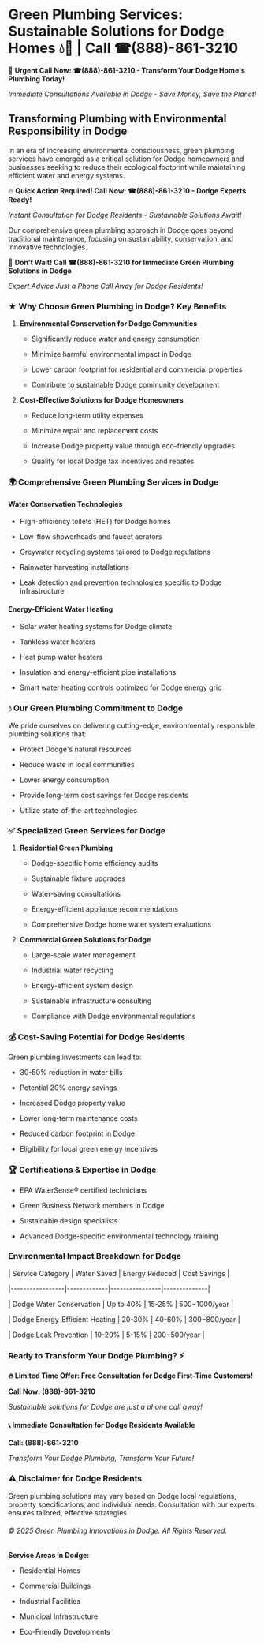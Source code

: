 # Green Plumbing Services: Sustainable Solutions for Dodge Homes 💧🌿 | Call ☎(888)-861-3210

🚨 **Urgent Call Now: ☎(888)-861-3210 - Transform Your Dodge Home's Plumbing Today!**
*Immediate Consultations Available in Dodge - Save Money, Save the Planet!*

## Transforming Plumbing with Environmental Responsibility in Dodge

In an era of increasing environmental consciousness, green plumbing services have emerged as a critical solution for Dodge homeowners and businesses seeking to reduce their ecological footprint while maintaining efficient water and energy systems. 

🔥 **Quick Action Required! Call Now: ☎(888)-861-3210 - Dodge Experts Ready!**
*Instant Consultation for Dodge Residents - Sustainable Solutions Await!*

Our comprehensive green plumbing approach in Dodge goes beyond traditional maintenance, focusing on sustainability, conservation, and innovative technologies.

🚨 **Don't Wait! Call ☎(888)-861-3210 for Immediate Green Plumbing Solutions in Dodge**
*Expert Advice Just a Phone Call Away for Dodge Residents!*

### ★ Why Choose Green Plumbing in Dodge? Key Benefits

1. **Environmental Conservation for Dodge Communities** 
   - Significantly reduce water and energy consumption
   - Minimize harmful environmental impact in Dodge
   - Lower carbon footprint for residential and commercial properties
   - Contribute to sustainable Dodge community development

2. **Cost-Effective Solutions for Dodge Homeowners** 
   - Reduce long-term utility expenses
   - Minimize repair and replacement costs
   - Increase Dodge property value through eco-friendly upgrades
   - Qualify for local Dodge tax incentives and rebates

### 🌍 Comprehensive Green Plumbing Services in Dodge

#### Water Conservation Technologies
- High-efficiency toilets (HET) for Dodge homes
- Low-flow showerheads and faucet aerators
- Greywater recycling systems tailored to Dodge regulations
- Rainwater harvesting installations
- Leak detection and prevention technologies specific to Dodge infrastructure

#### Energy-Efficient Water Heating
- Solar water heating systems for Dodge climate
- Tankless water heaters
- Heat pump water heaters
- Insulation and energy-efficient pipe installations
- Smart water heating controls optimized for Dodge energy grid

### 💧 Our Green Plumbing Commitment to Dodge

We pride ourselves on delivering cutting-edge, environmentally responsible plumbing solutions that:
- Protect Dodge's natural resources
- Reduce waste in local communities
- Lower energy consumption
- Provide long-term cost savings for Dodge residents
- Utilize state-of-the-art technologies

### ✅ Specialized Green Services for Dodge

1. **Residential Green Plumbing**
   - Dodge-specific home efficiency audits
   - Sustainable fixture upgrades
   - Water-saving consultations
   - Energy-efficient appliance recommendations
   - Comprehensive Dodge home water system evaluations

2. **Commercial Green Solutions for Dodge**
   - Large-scale water management
   - Industrial water recycling
   - Energy-efficient system design
   - Sustainable infrastructure consulting
   - Compliance with Dodge environmental regulations

### 💰 Cost-Saving Potential for Dodge Residents

Green plumbing investments can lead to:
- 30-50% reduction in water bills
- Potential 20% energy savings
- Increased Dodge property value
- Lower long-term maintenance costs
- Reduced carbon footprint in Dodge
- Eligibility for local green energy incentives

### 🏆 Certifications & Expertise in Dodge

- EPA WaterSense® certified technicians
- Green Business Network members in Dodge
- Sustainable design specialists
- Advanced Dodge-specific environmental technology training

### Environmental Impact Breakdown for Dodge

| Service Category | Water Saved | Energy Reduced | Cost Savings |
|-----------------|-------------|----------------|--------------|
| Dodge Water Conservation | Up to 40% | 15-25% | $500-$1000/year |
| Dodge Energy-Efficient Heating | 20-30% | 40-60% | $300-$800/year |
| Dodge Leak Prevention | 10-20% | 5-15% | $200-$500/year |

### Ready to Transform Your Dodge Plumbing? ⚡

**🔥 Limited Time Offer: Free Consultation for Dodge First-Time Customers!**

**Call Now: (888)-861-3210**
*Sustainable solutions for Dodge are just a phone call away!*

#### 📞 Immediate Consultation for Dodge Residents Available

**Call: (888)-861-3210**
*Transform Your Dodge Plumbing, Transform Your Future!*

### ⚠️ Disclaimer for Dodge Residents

Green plumbing solutions may vary based on Dodge local regulations, property specifications, and individual needs. Consultation with our experts ensures tailored, effective strategies.

###### © 2025 Green Plumbing Innovations in Dodge. All Rights Reserved.

**Service Areas in Dodge:** 
- Residential Homes
- Commercial Buildings
- Industrial Facilities
- Municipal Infrastructure
- Eco-Friendly Developments